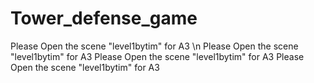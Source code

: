 # Tower_defense_game
Please Open the scene "level1bytim" for A3 \n
Please Open the scene "level1bytim" for A3
Please Open the scene "level1bytim" for A3
Please Open the scene "level1bytim" for A3
